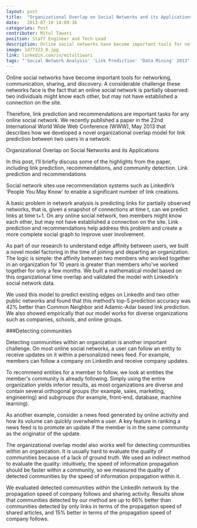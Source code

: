 ```yaml
---
layout: post
title:  "Organizational Overlap on Social Networks and its Applications"
date:   2013-07-10 14:09:36
categories: Post
contributer: Mitul Tawari
position: Staff Engineer and Tech Lead
description: Online social networks have become important tools for networking, communication, sharing, and discovery.
image: 1d77323_0.jpg
link: linkedin.com/in/mitultiwari
tags: "'Social Network Analysis' 'Link Prediction' 'Data Mining' 2013"
---
```


Online social networks have become important tools for networking, communication, sharing, and discovery. A considerable challenge these networks face is the fact that an online social network is partially observed: two individuals might know each other, but may not have established a connection on the site.

Therefore, link prediction and recommendations are important tasks for any online social network. We recently published a paper in the 22nd International World Wide Web Conference (WWW), May 2013 that describes how we developed a novel organizational overlap model for link prediction between two users in a network:

Organizational Overlap on Social Networks and its Applications

In this post, I’ll briefly discuss some of the highlights from the paper, including link prediction, recommendations, and community detection.
Link prediction and recommendations

Social network sites use recommendation systems such as LinkedIn’s ‘People You May Know’ to enable a significant number of link creations.

A basic problem in network analysis is predicting links for partially observed networks, that is, given a snapshot of connections at time t, can we predict links at time t+1. On any online social network, two members might know each other, but may not have established a connection on the site. Link prediction and recommendations help address this problem and create a more complete social graph to improve user involvement. 

As part of our research to understand edge affinity between users, we built a novel model factoring in the time of joining and departing an organization. The logic is simple: the affinity between two members who worked together in an organization for 10 years is greater than members who've worked together for only a few months. We built a mathematical model based on this organizational time overlap and validated the model with LinkedIn’s social network data.

We used this model to predict existing edges on LinkedIn and two other public networks and found that this method’s top-5 prediction accuracy was 42% better than Common Neighbor and Adamic-Adar based link prediction. We also showed empirically that our model works for diverse organizations such as companies, schools, and online groups.

###Detecting communities

Detecting communities within an organization is another important challenge. On most online social networks, a user can follow an entity to receive updates on it within a personalized news feed. For example, members can follow a company on LinkedIn and receive company updates. 

To recommend entities for a member to follow, we look at entities the member's community is already following. Simply using the entire organization yields inferior results, as most organizations are diverse and contain several orthogonal groups (for example, sales, marketing, engineering) and subgroups (for example, front-end, database, machine learning).

As another example, consider a news feed generated by online activity and how its volume can quickly overwhelm a user. A key feature in ranking a news feed is to promote an update if the member is in the same community as the originator of the update. 

The organizational overlap model also works well for detecting communities within an organization. It is usually hard to evaluate the quality of communities because of a lack of ground truth. We used an indirect method to evaluate the quality: intuitively, the speed of information propagation should be faster within a community, so we measured the quality of detected communities by the speed of information propagation within it.

We evaluated detected communities within the LinkedIn network by the propagation speed of company follows and sharing activity. Results show that communities detected by our method are up to 66% better than communities detected by only links in terms of the propagation speed of shared articles, and 15% better in terms of the propagation speed of company follows. 